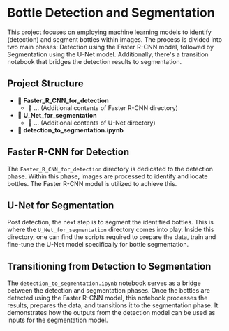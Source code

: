 
# Bottle Detection and Segmentation

This project focuses on employing machine learning models to identify (detection) and segment bottles within images. The process is divided into two main phases: Detection using the Faster R-CNN model, followed by Segmentation using the U-Net model. Additionally, there's a transition notebook that bridges the detection results to segmentation.

## Project Structure

- 📂 **Faster_R_CNN_for_detection**
  - 📜 ... (Additional contents of Faster R-CNN directory)
- 📂 **U_Net_for_segmentation**
  - 📜 ... (Additional contents of U-Net directory)
- 📜 **detection_to_segmentation.ipynb**


## Faster R-CNN for Detection

The `Faster_R_CNN_for_detection` directory is dedicated to the detection phase. Within this phase, images are processed to identify and locate bottles. The Faster R-CNN model is utilized to achieve this. 

## U-Net for Segmentation

Post detection, the next step is to segment the identified bottles. This is where the `U_Net_for_segmentation` directory comes into play. Inside this directory, one can find the scripts required to prepare the data, train and fine-tune the U-Net model specifically for bottle segmentation.

## Transitioning from Detection to Segmentation

The `detection_to_segmentation.ipynb` notebook serves as a bridge between the detection and segmentation phases. Once the bottles are detected using the Faster R-CNN model, this notebook processes the results, prepares the data, and transitions it to the segmentation phase. It demonstrates how the outputs from the detection model can be used as inputs for the segmentation model.

